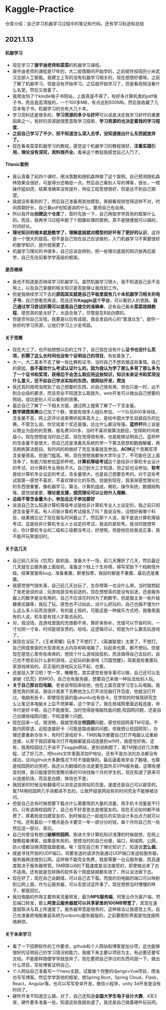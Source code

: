 # Kaggle-Practice
仓库介绍：自己学习机器学习过程中的笔记和代码，还有学习轨迹和总结

## 2021.1.13

#### 机器学习

- 现在学习了**唐宇迪老师和菜菜**的机器学习课程。
- 唐宇迪老师的课程是17年的，大二疫情期间开始学的，之前邮件投简历小米武汉总部人工智能。我建立上写的没有机器学习相关的，现在想想好傻呀。之前了解了机器学习，但是没有开始学习。之后就开始学习了，但是看视频没看什么名堂，然后又放着了。
- 我爬虫怕了个kindle电子书网站，上面真是不得了，有好多计算机类的pdf电子书，而且是高清版的，一个100多MB，有点达到500MB。然后我收藏了几百本电子书，机器学习的也有大几十本。
- 学习资料还是很多的，**学习资源的多少与好坏**可以说是决定我学习好坏的重要因素之一。有好的资源就很愿意取学习探索，**学习资源的也决定着我的学习程度**。
- **之前自己学习了不少，但不知道怎么深入去学，没知道做出什么东西就放弃了。**
- 现在看来菜菜机器学习的教程，感觉这个机器学习的教程很好，**注重实践引用，理论没有深究，资料很齐全**。看来这个教程我感觉自己入门了。

#### Titanic案例

- 我认真看了前四个课时，用决策数和随机森林做了这个案例。自己预测随机森林效果会很好，可是得分还略低一点。然后自己看别人写的博客，很长，一顿操作猛如虎，结果准确率没有提升，特征工程思想很好，但是达不到自己期望。
- 我就没有看别的了，然后自己准备用其他模型。再细看视频觉得这样不对，时间周期好长，自己看pdf也知道讲的什么，要用自己也会用。
- 所以我开始**创建这个仓库**了，暂时先放一下，自己再取学学其他的框架什么的。而且，我再学习过程中跑了个图像处理的案例，真不是随便就可以搞的，时间好长。
- **理论知识的根本就是数学了，理解底层就对模型的好坏有了更好的认识**，这将是一个很大的提高。但不是自己现在自己应该做的，入门机器学习不需要很好的数学知识，提升就需要了。
- 机器学习理论的书很多，自己应该会辨别，把一些理论底层的知识放再后面学，自己先往前看学学高级的框架。

#### 是否继续

- 我也不知道是否继续学习机器学习。虽然机器学习很火，我不知道自己会不会用上，以及自己掌握的相关知识是否能够让我找到工作。
- 但是我继续学习下去的**原因其实就是自己平板里面有几十本机器学习相关的电子书**，自己想看完再说，而且还有**Kaggle这个平台**，可以看别人的思路，**自己通过学习尝试折腾可以提高自己提交的准确率**，还有自己看来**菜菜视频教程**，感觉真的是太好了，太适合我了，尽管是在B站白嫖的。
- 但是奈何自己没钱，我要是以后有成就，我会发自内心的“普渡众生”，提供一些好的学习资源，让他们学习上少走弯路。

#### 关于竞赛

- 现在大三了，也开始想想以后的工作了，自己现在没有什么**证书也没什么奖项，折腾了这么长时间也没有个证明自己的项目**，有些着急了。
- 大一，大二基本不去了解一些比赛和证书，当时自己不想去做这些事情。自己的原因，**我不喜欢什么考试认证什么的，因为我认为学了那么多背了那么多为了一个证书和奖项，获得后不会怎么取应用这些知识，知识未来证书和奖项没什么意义，还不如自己学点实际的东西，想网站开发，爬虫**
- 我还真的用爬虫爬到了自己想要的东西，对自己很有用，但也只是一时，达不到企业级的要求，而且完全不知道怎么取提升。web开发可以做出自己想要的网站，成功是别人可以看到的效果。
- 最近自己了解了一下相关方面，通过网上搜索了解了一下含金量。
- **数学建模美赛**自己加了个群，里面有很多人组队参加，一个队伍800多块钱，含金量不高，网上还评论说美赛听起来高大上，是给中国大学生自娱自乐的比赛。不管怎么说，你交钱拿个奖还是强，总比什么都没有强。**蓝桥杯**网上说是以商业为目的的竞赛，报名费300多，当时不喜欢做算法题目，觉得耗时间收益小。现在想想是当时自己菜，现在觉得很有用，也是能够证明自己。蓝桥杯的含金量不是很大，但自己还是准备先系统的学一下算法思想和数据解雇，再去刷刷算法题目。有时间的和做好了充足准备就去参加。**ACM**这个竞赛奖项含金量很高，但是门槛高。啊，现在想想我都快大学毕业了，不可能在这上面竞争了，有能力取参加蓝桥杯吧。**计算机等级考试**这个是给非计算机专业设计的考试，对计算机专业用处不大。自己到大三才知道，但之前也没参加。**软考**是给计算机专业设定的考试，含金量很大，也是自己想要去考的。对于这些考试我第一感觉不喜欢，不喜欢理论化的东西。但是到现在，我渐渐感觉理论化的东西很重要，像机器学习，算法，计算机组成，微机，操作系统，数据结构等。感觉很重要，**理论是支撑，探究理论可以让你升入理解**。
- **总结不管含金量大小，参加总比不参加要好**
- 说说自己怎么知道计算机等级考试是给非计算机专业人士设定的，我之前只知道含金量不高。有人问我计算机考试报名了吗？我说没有，没想好报哪个科目，结果搞忘记了现在报名时间截止了。然后那个人说，我不是说计算机等级考试，这是给非计算机专业人士设定的考试，我说的是软考。我当时就想导论，你计算机专业的二级和三级都没考过，好想笑。但是他在给我说正事，我不能开玩笑提旧时。

#### 关于这几天

- 自己前几天玩《饥荒》联机版，准备大干一场，前几天爆肝了几天，然后最近几天就在云服务器上面挂机，准备这个档上个生存榜，得写奖励下个档刷怪升级。结果里面有bug，准备重置。群里投票，我投的都是不重置，最后还是重置。
- 我感觉很气很失落，自己前几天白玩了，生存榜第一也没什么用，当时就想起了我老爸说的话：玩游戏是没有前途的，现在想想真的是没有前途，还是服务器上的数字是没有用的，自己不应该花时间为了刷数字。但是服主发一些升级糖果武器等，我玩了玩，感觉也不过如此，没什么好玩的，自己也搞不懂为什么这么多人玩而且很肝，有的是上班的，可能这是一种娱乐方式吧，就像里面有的人说，机车是有钱人才能去玩的。
- 对，我没钱，连游戏里面的充值都不肯，靠肝来弥补，充值可以节省时间，一寸光阴一寸金，时间是很宝贵的。哈哈，这逻辑可以，但是为什么要去玩游戏了。
- 我现在没玩了，《王者荣耀》玩多了不想打了，《英雄联盟》太累了，不想打。自己网盘里面的大型游戏太占内存和耗电脑了，玩起来也累，都不想玩。但是现在感觉心里有些痒痒的，想找个什么游戏挂挂机，而且值得自己去玩的，自己也不想去玩什么新的游戏，之前玩的新游戏《万国觉醒》，简直是给重置玩家游戏体验的。买正版的游戏玩又玩不起，也累。
- 还是投入学习吧！学一学，睡睡觉。其实感觉有很多事可以做，自己还可以去谢谢《饥荒》的MOD，自己也有服务器，想要自己来做一种玩法给别人玩。
- **关于自己那台旧电脑**，老爸说带回来给他，他在上面百度学习怎么玩电脑。我感觉真的笑话，我估计我拿下去教他怎么打开浏览器打开百度，他就没打开过。电脑有些卡，即使现在装的是ubuntu也有些卡。在学校的时候我研究怎么让笔记本电脑关上后不熄屏幕，这个学会了。我在局域网里面远程连接，命令行是好卡顿，自己不能接受。当时觉得是电脑性能问题,校园网问题，还是自己创建局域网问题，不知道哪个问题。
- 现在回来一试，很流畅，我就觉得是**校园网**问题，感觉校园网真TM可恶。不能内网穿透，远程连接好卡（可能是路由器的问题，但我想让校园网背），办理还要重新办张卡，有时打游戏好卡，TM的每次都要自己打开电脑认证重新连接，以至于我回家每次打开电脑都是自动连接到wifi时，我感觉好爽。还有，我用校园往几乎进不了kaggle网站，更别说刷题了，我TM搜过好几次教程，试了好几次，吧hosts文件里面添加IP地址，还有不是办法的办法都没有成功，访问github大多数情况下时不饿能够的。最后逼着我学会了翻墙，也算是校园网的功劳吧，我还以为翻墙的办法是要在国外买VPN服务器，这哪有便宜的呀，我只能接受阿里腾讯等的10块钱每个月的学生机，现在知道了原来可以连接机场，而且是白嫖，体验也不差。
- 我回家的时候没有翻墙可以浏览这些网站的页面，速度还是自己可以接受的。我TM用校园网几乎进都进不去的，让我怀疑是网站有的时间完全不能够被访问。
- 但是自己总有时候想要下载点什么需要用到大量的流量，用手机卡流量是不行的，只有选择校园网了，自己也不好意思总是借室友的。现在无论如何都不续费了，厚着脸皮白嫖室友的，到时候自己一起组队的实验设计多出点力就可以了哈。还有最后一个槽点是办卡要交一年一部分分的钱，每个月你自己充一些然后送一部分，真坑。
- 自己何曾没有想过**破解校园网**，刚进大学计算机知识浅薄的时候就想，在网上搜教程看博客，结果是失败的，想想当时的自己也傻，端口，局域网，公网，防火墙都没搞清楚就跟着做。唉！现在自己有了理论知识了，知道该**怎么做**。
- 就是寻找开放的UDP端口，将要发送的请求伪装通过UDP端口发送给服务器，服务器再连接到公网。这样做不能完全免费，就是需要一台云服务器，而且速度取决于服务器带宽。5MB除以8的下载速度是没法接受的，即使做出来了也不适用。还有就是包转换的软件各个网盘链接都失效了，所以没法做下去。
- 现在好了，现在自己会翻墙，可以自己去下载。而我的旧电脑的端口可以映射到公网上面，作为云服务器，可以去尝试这件事了，现在想想当时懵懂的样子，都是回忆。
- 我旧电脑的作用主要用来流量转发，最为**NPS服务端**，阿里云作为客户端，然后端口转发，那么**阿里云服务器就可以共享家里的100MB带宽了**，其现在速度就取决与其上传速度了。服务器带宽是很贵的，这种做法让我感觉上天。自己也准备把电脑重装系统为unbuntu服务器版的，之前要图形界面是怕连接网络麻烦。

#### 关于未来学习

- 看了一下招聘软件的工作要求，github和个人网站和博客是加分项，这也能够很好的证明自己的学习情况和能力，我接下来主要以项目为主，有必要还要写文档，不能那样随便学学就放弃了。现在要把自己学过的东西巩固一下，做出什么项目，写些博客证明自己。
- 个人网站自己准备写一个hexo主题，试着做个完整的django+Vue项目，爬虫也写写博客。然后学学其他的框架，想Spring Boot，Spring Cloud，Flask，React，Angular等。也可以写写安卓开发，微信小程序，unity 3d开发是没有时间了。
- 硬件开发不知道怎么搞，对了，自己还知道**全国大学生电子设计大赛**，4天3夜，硬件要多准备一些，知道这些我就劝退了。我还是自己做着硬件玩玩吧。